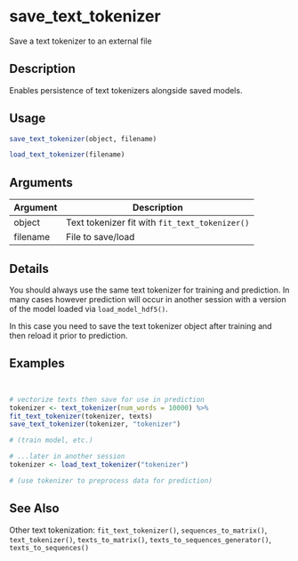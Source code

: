 # save_text_tokenizer


Save a text tokenizer to an external file




## Description

Enables persistence of text tokenizers alongside saved models.





## Usage
```r
save_text_tokenizer(object, filename)

load_text_tokenizer(filename)
```




## Arguments


Argument      |Description
------------- |----------------
object | Text tokenizer fit with `fit_text_tokenizer()`
filename | File to save/load




## Details

You should always use the same text tokenizer for training and
prediction. In many cases however prediction will occur in another
session with a version of the model loaded via `load_model_hdf5()`.

In this case you need to save the text tokenizer object after training
and then reload it prior to prediction.






## Examples

```r


# vectorize texts then save for use in prediction
tokenizer <- text_tokenizer(num_words = 10000) %>%
fit_text_tokenizer(tokenizer, texts)
save_text_tokenizer(tokenizer, "tokenizer")

# (train model, etc.)

# ...later in another session
tokenizer <- load_text_tokenizer("tokenizer")

# (use tokenizer to preprocess data for prediction)


```






## See Also

Other text tokenization: 
`fit_text_tokenizer()`,
`sequences_to_matrix()`,
`text_tokenizer()`,
`texts_to_matrix()`,
`texts_to_sequences_generator()`,
`texts_to_sequences()`



